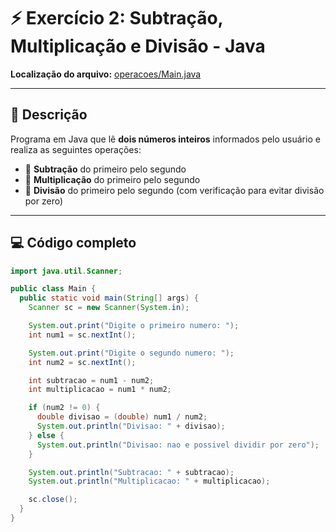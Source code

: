 # ⚡ Exercício 2: Subtração, Multiplicação e Divisão - Java

**Localização do arquivo:** [operacoes/Main.java](operacoes/Main.java)

---

## 📝 Descrição
Programa em Java que lê **dois números inteiros** informados pelo usuário e realiza as seguintes operações:  

- 🔹 **Subtração** do primeiro pelo segundo  
- 🔹 **Multiplicação** do primeiro pelo segundo  
- 🔹 **Divisão** do primeiro pelo segundo (com verificação para evitar divisão por zero)  

---

## 💻 Código completo

```java
import java.util.Scanner;

public class Main {
  public static void main(String[] args) {
    Scanner sc = new Scanner(System.in);

    System.out.print("Digite o primeiro numero: ");
    int num1 = sc.nextInt(); 

    System.out.print("Digite o segundo numero: ");
    int num2 = sc.nextInt();

    int subtracao = num1 - num2;
    int multiplicacao = num1 * num2;

    if (num2 != 0) {
      double divisao = (double) num1 / num2;
      System.out.println("Divisao: " + divisao);
    } else {
      System.out.println("Divisao: nao e possivel dividir por zero");
    }

    System.out.println("Subtracao: " + subtracao);
    System.out.println("Multiplicacao: " + multiplicacao);

    sc.close();
  }
}

